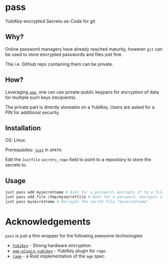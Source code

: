 # pass

YubiKey-encrypted Secrets-as-Code for git.

## Why?

Online password managers have already reached maturity, however `git` can be used to store encrypted passwords and files just fine.

The i.e. GitHub repo containing them can be private.

## How?
Leveraging [`age`](https://github.com/FiloSottile/age), one can use private-public keypairs for encryption of data for multiple such keys (recipients).

The private part is directly storeable on a YubiKey. Users are asked for a PIN for additional security.

## Installation

OS: Linux.

Prerequisites: [`just`](https://github.com/casey/just) in `$PATH`.

Edit the `Justfile` `secrets_repo` field to point to a repository to store the secrets to.

## Usage

```bash
just pass add mysecretname # Asks for a password, encrypts it to a file "mysecretname" and commit+pushes it to the secrets repository.
just pass add_file /tmp/mysecretfile # Asks for a password, encrypts it to a file "mysecretfile" and commit+pushes it to the secrets repository.
just pass mysecretname # Decrypts the secret file "mysecretname".
```

# Acknowledgements

`pass` is just a thin wrapper for the following awesome technologies:

* [`YubiKey`](https://www.yubico.com/products/yubikey-5-overview/) - Strong hardware encryption.
* [`age-plugin-yubikey`](https://github.com/str4d/age-plugin-yubikey) - YubiKey plugin for `rage`.
* [`rage`](https://github.com/str4d/rage) - a Rust implementation of the `age` spec.
